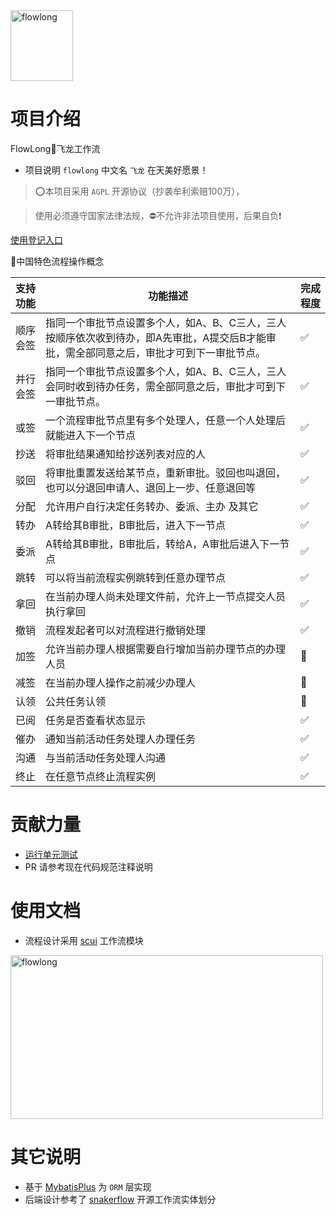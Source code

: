 
<img src="https://foruda.gitee.com/images/1693470775312764207/27440c57_12260.png" alt="flowlong" width="100px" height="113px">

# 项目介绍
FlowLong🐉飞龙工作流

- 项目说明  `flowlong` 中文名 `飞龙` 在天美好愿景！

> ⭕本项目采用 `AGPL` 开源协议（抄袭牟利索赔100万），

> 使用必须遵守国家法律法规，⛔不允许非法项目使用，后果自负❗

[使用登记入口](https://gitee.com/aizuda/flowlong/issues/I7XGP5)

🚩中国特色流程操作概念

| 支持功能 | 功能描述                                                                    | 完成程度 |
|------|-------------------------------------------------------------------------|------|
| 顺序会签 | 指同一个审批节点设置多个人，如A、B、C三人，三人按顺序依次收到待办，即A先审批，A提交后B才能审批，需全部同意之后，审批才可到下一审批节点。 | ✅    |
| 并行会签 | 指同一个审批节点设置多个人，如A、B、C三人，三人会同时收到待办任务，需全部同意之后，审批才可到下一审批节点。                 | ✅    |
| 或签   | 一个流程审批节点里有多个处理人，任意一个人处理后就能进入下一个节点                                       | ✅    |
| 抄送   | 将审批结果通知给抄送列表对应的人                                                        | ✅    |
| 驳回   | 将审批重置发送给某节点，重新审批。驳回也叫退回，也可以分退回申请人、退回上一步、任意退回等                           | ✅    |
| 分配   | 允许用户自行决定任务转办、委派、主办 及其它                                                  | ✅    |
| 转办   | A转给其B审批，B审批后，进入下一节点                                                     | ✅    |
| 委派   | A转给其B审批，B审批后，转给A，A审批后进入下一节点                                             | ✅    |
| 跳转   | 可以将当前流程实例跳转到任意办理节点                                                      | ✅    |
| 拿回   | 在当前办理人尚未处理文件前，允许上一节点提交人员执行拿回                                            | ✅    |
| 撤销   | 流程发起者可以对流程进行撤销处理                                                        | ✅    |
| 加签   | 允许当前办理人根据需要自行增加当前办理节点的办理人员                                              | 🔘   |
| 减签   | 在当前办理人操作之前减少办理人                                                         | 🔘   |
| 认领   | 公共任务认领                                                                  | 🔘   |
| 已阅   | 任务是否查看状态显示                                                              | ✅    |
| 催办   | 通知当前活动任务处理人办理任务                                                         | ✅    |
| 沟通   | 与当前活动任务处理人沟通                                                            | ✅    |
| 终止   | 在任意节点终止流程实例                                                             | ✅    |


# 贡献力量

- [运行单元测试](https://gitee.com/aizuda/flowlong/wikis/%E8%BF%90%E8%A1%8C%E5%8D%95%E5%85%83%E6%B5%8B%E8%AF%95)
- PR 请参考现在代码规范注释说明

# 使用文档

- 流程设计采用 [scui](https://gitee.com/lolicode/scui) 工作流模块

<img src="https://foruda.gitee.com/images/1683680723972384655/f957e75d_12260.png" alt="flowlong" width="500px" height="262px">

# 其它说明

- 基于 [MybatisPlus](https://baomidou.com) 为 `ORM` 层实现
- 后端设计参考了 [snakerflow](https://gitee.com/yuqs/snakerflow) 开源工作流实体划分
